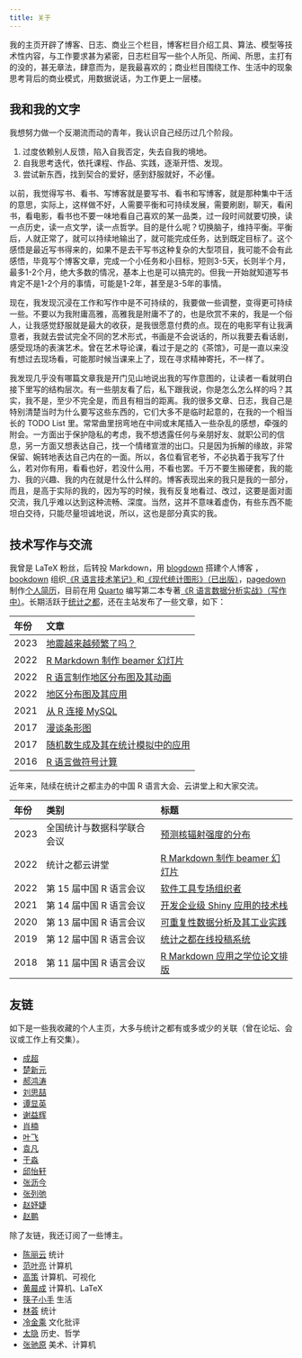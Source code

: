 ```yaml
---
title: 关于
---
```


我的主页开辟了博客、日志、商业三个栏目，博客栏目介绍工具、算法、模型等技术性内容，与工作要求甚为紧密，日志栏目写一些个人所见、所闻、所思，主打有的没的，甚无章法，肆意而为，是我最喜欢的；商业栏目围绕工作、生活中的现象思考背后的商业模式，用数据说话，为工作更上一层楼。


## 我和我的文字

我想努力做一个反潮流而动的青年，我认识自己经历过几个阶段。

1.  过度依赖别人反馈，陷入自我否定，失去自我的境地。
2.  自我思考迭代，依托课程、作品、实践，逐渐开悟、发现。
3.  尝试新东西，找到契合的爱好，感到舒服就好，不必懂。

以前，我觉得写书、看书、写博客就是要写书、看书和写博客，就是那种集中干活的意思，实际上，这样做不好，人需要平衡和可持续发展，需要刷剧，聊天，看闲书，看电影，看书也不要一味地看自己喜欢的某一品类，过一段时间就要切换，读一点历史，读一点文学，读一点哲学。目的是什么呢？切换脑子，维持平衡。平衡后，人就正常了，就可以持续地输出了，就可能完成任务，达到既定目标了。这个感悟是最近写书得来的，如果不是去干写书这种复杂的大型项目，我可能不会有此感悟，毕竟写个博客文章，完成一个小任务和小目标，短则3-5天，长则半个月，最多1-2个月，绝大多数的情况，基本上也是可以搞完的。但我一开始就知道写书肯定不是1-2个月的事情，可能是1-2年，甚至是3-5年的事情。

现在，我发现沉浸在工作和写作中是不可持续的，我要做一些调整，变得更可持续一些。不要以为我附庸高雅，高雅我是附庸不了的，也是欣赏不来的，我是一个俗人，让我感觉舒服就是最大的收获，是我很愿意付费的点。现在的电影罕有让我满意者，我就去尝试完全不同的艺术形式，书画是不会说话的，所以我要去看话剧，感受现场的表演艺术。曾在艺术导论课，看过于是之的《茶馆》，可是一直以来没有想过去现场看，可能那时候当课来上了，现在寻求精神寄托，不一样了。

我发现几乎没有哪篇文章我是开门见山地说出我的写作意图的，让读者一看就明白接下里写的结构层次。有一些朋友看了后，私下跟我说，你是怎么怎么样的吗？其实，我不是，至少不完全是，而且有相当的距离。我的很多文章、日志，我自己是特别清楚当时为什么要写这些东西的，它们大多不是临时起意的，在我的一个相当长的 TODO List 里。常常曲里拐弯地在中间或末尾插入一些杂乱的感想，牵强的附会。一方面出于保护隐私的考虑，我不想透露任何与亲朋好友、就职公司的信息，另一方面又想表达自己，找一个情绪宣泄的出口。只是因为拆解的缘故，非常保留、婉转地表达自己内在的一面。所以，各位看官老爷，不必执着于我写了什么，若对你有用，看看也好，若没什么用，不看也罢。千万不要生搬硬套，我的能力、我的兴趣、我的内在就是什么什么样的。博客表现出来的我只是我的一部分，而且，是高于实际的我的，因为写的时候，我有反复地看过、改过，这要是面对面交流，我几乎难以达到这种流畅、深度。当然，这并不意味着虚伪，有些东西不能坦白交待，只能尽量坦诚地说，所以，这也是部分真实的我。


## 技术写作与交流

我曾是 <span class="latex">L<span>a</span>T<span>e</span>X</span> 粉丝，后转投 Markdown，用 [blogdown](https://github.com/rstudio/blogdown) 搭建个人博客 ，[bookdown](https://github.com/rstudio/bookdown) 组织[《R 语言技术笔记》](https://github.com/XiangyunHuang/notesdown)和[《现代统计图形》（已出版）](https://github.com/XiangyunHuang/msg)，[pagedown](https://github.com/rstudio/pagedown) 制作[个人简历](/vitae/2022-hxy-cv.pdf)，目前在用 [Quarto](https://quarto.org/) 编写第二本专著[《R 语言数据分析实战》（写作中）](https://github.com/XiangyunHuang/data-analysis-in-action)。长期活跃于[统计之都](https://cosx.org/)，还在主站发布了一些文章，如下：

| 年份 | 文章                                                                                   |
|:---------|:------------------------------------------------------|
| 2023 | [地震越来越频繁了吗？](https://cosx.org/2023/02/earthquake/)                           |
| 2022 | [R Markdown 制作 beamer 幻灯片](https://cosx.org/2022/08/beamer-not-down/)             |
| 2022 | [R 语言制作地区分布图及其动画](https://cosx.org/2022/07/choropleth-map-animation/)     |
| 2022 | [地区分布图及其应用](https://cosx.org/2022/05/choropleth-map/)                         |
| 2021 | [从 R 连接 MySQL](https://cosx.org/2020/06/connect-mysql-from-r/)                      |
| 2017 | [漫谈条形图](https://cosx.org/2017/10/discussion-about-bar-graph/)                     |
| 2017 | [随机数生成及其在统计模拟中的应用](https://cosx.org/2017/05/random-number-generation/) |
| 2016 | [R 语言做符号计算](https://cosx.org/2016/07/r-symbol-calculate)                        |

近年来，陆续在统计之都主办的中国 R 语言大会、云讲堂上和大家交流。

| 年份 | 类别                       | 标题                                                                                       |
|:----------|:------------------------|:--------------------------------|
| 2023 | 全国统计与数据科学联合会议 | [预测核辐射强度的分布](/slide/2023/rongelap-prediction.html#/title-slide)                  |
| 2022 | 统计之都云讲堂             | [R Markdown 制作 beamer 幻灯片](https://www.bilibili.com/video/BV1GP411j7pJ/)              |
| 2022 | 第 15 届中国 R 语言会议    | [软件工具专场组织者](https://space.bilibili.com/22035559/channel/collectiondetail?sid=871909)                                                                         |
| 2021 | 第 14 届中国 R 语言会议    | [开发企业级 Shiny 应用的技术栈](https://www.bilibili.com/video/BV1FY411s7iv/)              |
| 2020 | 第 13 届中国 R 语言会议    | [可重复性数据分析及其工业实践](https://www.bilibili.com/video/BV1Vp4y1B7N1/)               |
| 2019 | 第 12 届中国 R 语言会议    | [统计之都在线投稿系统](/slide/2019/chinar12th-cos-blogdown.html) |
| 2018 | 第 11 届中国 R 语言会议    | [R Markdown 应用之学位论文排版](/slide/2018/chinar11th.pdf)      |

## 友链

如下是一些我收藏的个人主页，大多与统计之都有或多或少的关联（曾在论坛、会议或工作上有交集）。

-   [成超](https://fenguoerbian.netlify.app/)
-   [楚新元](https://cxy.rbind.io/)
-   [郝鸿涛](https://hongtaoh.com/) 
-   [刘思喆](https://bjt.name/) 
-   [谭显英](https://shrektan.com/) 
-   [谢益辉](https://yihui.org/)
-   [肖楠](https://nanx.me/) 
-   [叶飞](https://blog.yfei.page/) 
-   [袁凡](https://yuanfan.rbind.io/)
-   [于淼](https://yufree.cn/)
-   [邱怡轩](https://statr.me/) 
-   [张沥今](https://lijinzhang.com/) 
-   [张列弛](https://www.liechi.org/) 
-   [赵妤婕](https://sites.google.com/view/yujie-zhao) 
-   [赵鹏](https://connect.xjtlu.edu.cn/user/pengzhao/zhcn)

除了友链，我还订阅了一些博主。

-   [陈丽云](https://www.loyhome.com/) 统计
-   [范叶亮](https://leovan.me/) 计算机
-   [高策](https://gaocegege.com/Blog/) 计算机、可视化
-   [黄晨成](https://liam.page/) 计算机、LaTeX
-   [筷子小手](https://www.macin.org/) 生活
-   [林荟](https://linhui.org/) 统计
-   [冷金乘](https://stephenleng.com/) 文化批评
-   [太隐](https://wangyurui.com/) 历史、哲学
-   [张驰原](https://pluskid.org/) 美术、计算机


<!--
近些年，因为统计之都和网上冲浪认识了一些人，也有一些人想去认识。不时去逛逛他（她）们的主页，会发现有意思的地方。（按姓氏拼音排序）

-   [陈诗](https://www.macin.org/) 生活
-   [邓东升](https://ddswhu.me/) LaTeX
-   [付永超](https://s0521.github.io/) R 语言、生物
-   [古杰娜](https://www.jienamclellan.com/) Shiny
-   [Jin Li](https://jinli.link/) Julia
-   [任坤](https://renkun.me/) R 语言、对冲基金
-   [苏玮](https://swsoyee.vercel.app/) 前端
-   [宋骁](https://xsong.ltd/) SQL
-   [吴诗涛](https://shitao.netlify.app/) R 语言
-   [夏骁凯](https://xiaokai.me/) 心理学、医生
-   [叶寻](https://cyrusyip.org/en/) Linux
-   [颜林林](https://yanlinlin.cn/) 生物
-   [张铜川](https://tc.rbind.io/) R 语言、生物
-   [张丹](http://fens.me/) R 语言
-->
